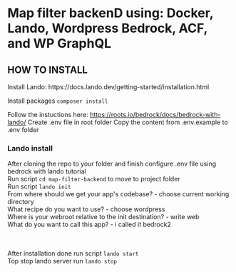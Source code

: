 # Map filter backenD using: Docker, Lando, Wordpress Bedrock, ACF, and WP GraphQL

<h2>HOW TO INSTALL</h2>
Install Lando: https://docs.lando.dev/getting-started/installation.html

Install packages <code>composer install</code></p>
Follow the instuctions here: https://roots.io/bedrock/docs/bedrock-with-lando/
Create .env file in root folder
Copy the content from .env.example to .env folder
<h3>Lando install</h2>
After cloning the repo to your folder and finish configure .env file using bedrock with lando tutorial<br>
Run script <code>cd map-filter-backend</code> to move to project folder<br>
Run script <code>lando init</code><br>
 From where should we get your app's codebase? - choose current working directory <br>
 What recipe do you want to use? - choose wordpress<br>
 Where is your webroot relative to the init destination? - write web<br>
 What do you want to call this app? - i called it bedrock2<br>
 <br><br>
 
 After installation done run script <code>lando start</code><br>
Top stop lando server run <code>lando stop</code>


